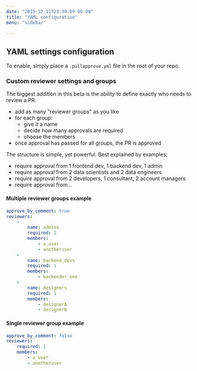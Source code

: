 ```yaml
---
date: "2015-12-11T23:39:09-06:00"
title: "YAML configuration"
menu: "sidebar"

---
```


## YAML settings configuration
To enable, simply place a `.pullapprove.yml` file in the root of your repo.

### Custom reviewer settings and groups

The biggest addition in this beta is the ability to define exactly who needs to review a PR.

- add as many "reviewer groups" as you like
- for each group:
    - give it a name
    - decide how many approvals are required
    - choose the members
- once approval has passed for all groups, the PR is approved

The structure is simple, yet powerful. Best explained by examples:

- require approval from 1 frontend dev, 1 backend dev, 1 admin
- require approval from 2 data scientists and 2 data engineers
- require approval from 2 developers, 1 consultant, 2 account managers
- require approval from...

#### Multiple reviewer groups example
```yaml
approve_by_comment: true
reviewers:
    -
        name: admins
        required: 2
        members:
            - a_user
            - anotheruser
    -
        name: backend_devs
        required: 1
        members:
            - backender_one
    -
        name: designers
        required: 1
        members:
            - designerA
            - designerB

```

#### Single reviewer group example
```yaml
approve_by_comment: false
reviewers:
    required: 1
    members:
        - a_user
        - anotheruser
```
